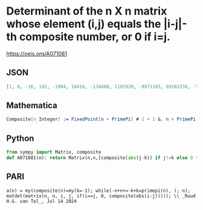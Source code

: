 # Determinant of the n X n matrix whose element \(i,j\) equals the \|i\-j\|\-th composite number, or 0 if i\=j\.
https://oeis.org/A071081
## JSON
```JSON
[1, 0, -16, 192, -1904, 16416, -134608, 1102920, -8971103, 69262338, -527129920, 4002967800, -30263030000, 218133853800, -1565386817920, 11130108480678, -75244171093875, 496516351214832, -3261752198331472, 21401161780748720, -140093238345715827, 914525302322457472]
```
## Mathematica
```Mathematica
Composite[n_Integer] := FixedPoint[n + PrimePi[ # ] + 1 &, n + PrimePi[n] + 1]; f[n_] := Det[ Table[ If[i == j, 0, Composite[ Abs[i - j]]], {i, 1, n}, {j, 1, n}]]; Table[ f[n], {n, 1, 20}]
```
## Python
```Python
from sympy import Matrix, composite
def A071081(n): return Matrix(n,n,[composite(abs(j-k)) if j!=k else 0 for j in range(n) for k in range(n)]).det() # _Chai Wah Wu_, Jul 01 2024
```
## PARI
```PARI
a(n) = my(composite(n)=my(k=-1); while(-n+n+=-k+k=primepi(n), ); n); matdet(matrix(n, n, i, j, if(i==j, 0, composite(abs(i-j))))); \\ _Ruud H.G. van Tol_, Jul 14 2024
```
